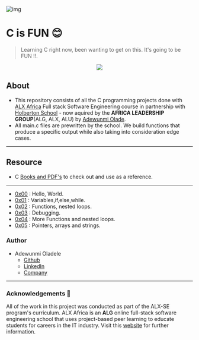 

![img](https://assets.imaginablefutures.com/media/images/ALX_Logo.max-200x150.png)

# C is FUN 😊

>Learning C right now, been wanting to get on this. It's going to be FUN !!.

<p align="center">
  <img src="https://i.postimg.cc/rprHShJ1/C-compilation-process.gif" />
</p>

## About

- This repository consists of all the C programming projects done with [ALX Africa](https://www.alxafrica.com/) Full stack Software Engineering course in partnership with [Holberton School](https://www.holbertonschool.com/) - now aquired by the **AFRICA LEADERSHIP GROUP**(ALG, ALX, ALU) by [Adewunmi Olade](https://www.github.com/Rachamv).
- All main.c files are prewritten by the school. We build functions that produce a specific output while also taking into consideration edge cases.

---

## Resource

- C [Books and PDF's](./references) to check out and use as a reference.

---

- [0x00](./0x00-hello_world) : Hello, World.
- [0x01](./0x01-variables_if_else_while) : Variables,if,else,while.
- [0x02](./0x02-functions_nested_loops) : Functions, nested loops.
- [0x03](./0x03-debugging) : Debugging.
- [0x04](./0x04-more_functions_nested_loops) : More Functions and nested loops.
- [0x05](./0x05-pointers_arrays_strings) : Pointers, arrays and strings.


### Author
- Adewunmi Oladele
    - <a href="https://github.com/Rachamv">Github</a>
    - <a href="https://www.linkedin.com/in/adewunmi-oladele-77a846215/">LinkedIn</a>
    - <a href="https://www.linkedin.com/company/tnsquad/">Company</a>
        
---
### Acknowledgements  :pray:
All of the work in this project was conducted as part of the ALX-SE program's curriculum. ALX Africa is an **ALG** online full-stack software engineering school that uses project-based peer learning to educate students for careers in the IT industry. Visit this <a href="https://www.alxafrica.com/software-engineering-2022">website</a> for further information.


